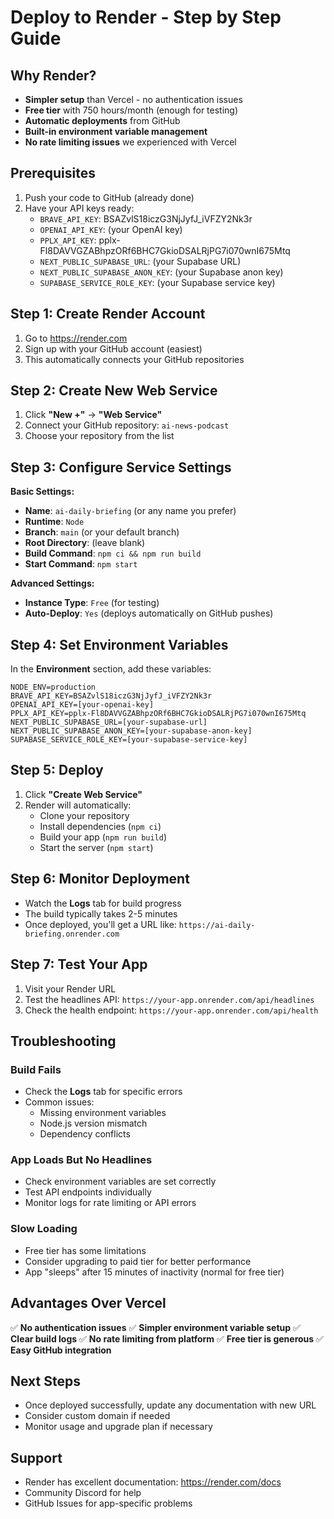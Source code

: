 # Deploy to Render - Step by Step Guide

## Why Render?
- **Simpler setup** than Vercel - no authentication issues
- **Free tier** with 750 hours/month (enough for testing)
- **Automatic deployments** from GitHub
- **Built-in environment variable management**
- **No rate limiting issues** we experienced with Vercel

## Prerequisites
1. Push your code to GitHub (already done)
2. Have your API keys ready:
   - `BRAVE_API_KEY`: BSAZvlS18iczG3NjJyfJ_iVFZY2Nk3r
   - `OPENAI_API_KEY`: (your OpenAI key)
   - `PPLX_API_KEY`: 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
   - `NEXT_PUBLIC_SUPABASE_URL`: (your Supabase URL)
   - `NEXT_PUBLIC_SUPABASE_ANON_KEY`: (your Supabase anon key)
   - `SUPABASE_SERVICE_ROLE_KEY`: (your Supabase service key)

## Step 1: Create Render Account
1. Go to https://render.com
2. Sign up with your GitHub account (easiest)
3. This automatically connects your GitHub repositories

## Step 2: Create New Web Service
1. Click **"New +"** → **"Web Service"**
2. Connect your GitHub repository: `ai-news-podcast`
3. Choose your repository from the list

## Step 3: Configure Service Settings
**Basic Settings:**
- **Name**: `ai-daily-briefing` (or any name you prefer)
- **Runtime**: `Node`
- **Branch**: `main` (or your default branch)
- **Root Directory**: (leave blank)
- **Build Command**: `npm ci && npm run build`
- **Start Command**: `npm start`

**Advanced Settings:**
- **Instance Type**: `Free` (for testing)
- **Auto-Deploy**: `Yes` (deploys automatically on GitHub pushes)

## Step 4: Set Environment Variables
In the **Environment** section, add these variables:

```
NODE_ENV=production
BRAVE_API_KEY=BSAZvlS18iczG3NjJyfJ_iVFZY2Nk3r
OPENAI_API_KEY=[your-openai-key]
PPLX_API_KEY=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
NEXT_PUBLIC_SUPABASE_URL=[your-supabase-url]
NEXT_PUBLIC_SUPABASE_ANON_KEY=[your-supabase-anon-key]
SUPABASE_SERVICE_ROLE_KEY=[your-supabase-service-key]
```

## Step 5: Deploy
1. Click **"Create Web Service"**
2. Render will automatically:
   - Clone your repository
   - Install dependencies (`npm ci`)
   - Build your app (`npm run build`)
   - Start the server (`npm start`)

## Step 6: Monitor Deployment
- Watch the **Logs** tab for build progress
- The build typically takes 2-5 minutes
- Once deployed, you'll get a URL like: `https://ai-daily-briefing.onrender.com`

## Step 7: Test Your App
1. Visit your Render URL
2. Test the headlines API: `https://your-app.onrender.com/api/headlines`
3. Check the health endpoint: `https://your-app.onrender.com/api/health`

## Troubleshooting

### Build Fails
- Check the **Logs** tab for specific errors
- Common issues:
  - Missing environment variables
  - Node.js version mismatch
  - Dependency conflicts

### App Loads But No Headlines
- Check environment variables are set correctly
- Test API endpoints individually
- Monitor logs for rate limiting or API errors

### Slow Loading
- Free tier has some limitations
- Consider upgrading to paid tier for better performance
- App "sleeps" after 15 minutes of inactivity (normal for free tier)

## Advantages Over Vercel
✅ **No authentication issues**
✅ **Simpler environment variable setup**
✅ **Clear build logs**
✅ **No rate limiting from platform**
✅ **Free tier is generous**
✅ **Easy GitHub integration**

## Next Steps
- Once deployed successfully, update any documentation with new URL
- Consider custom domain if needed
- Monitor usage and upgrade plan if necessary

## Support
- Render has excellent documentation: https://render.com/docs
- Community Discord for help
- GitHub Issues for app-specific problems 